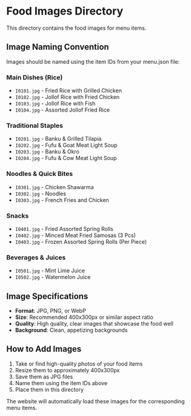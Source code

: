 # Food Images Directory

This directory contains the food images for menu items.

## Image Naming Convention

Images should be named using the item IDs from your menu.json file:

### Main Dishes (Rice)

- `I0101.jpg` - Fried Rice with Grilled Chicken
- `I0102.jpg` - Jollof Rice with Fried Chicken
- `I0103.jpg` - Jollof Rice with Fish
- `I0104.jpg` - Assorted Jollof Fried Rice

### Traditional Staples

- `I0201.jpg` - Banku & Grilled Tilapia
- `I0202.jpg` - Fufu & Goat Meat Light Soup
- `I0203.jpg` - Banku & Okro
- `I0204.jpg` - Fufu & Cow Meat Light Soup

### Noodles & Quick Bites

- `I0301.jpg` - Chicken Shawarma
- `I0302.jpg` - Noodles
- `I0303.jpg` - French Fries and Chicken

### Snacks

- `I0401.jpg` - Fried Assorted Spring Rolls
- `I0402.jpg` - Minced Meat Fried Samosas (3 Pcs)
- `I0403.jpg` - Frozen Assorted Spring Rolls (Per Piece)

### Beverages & Juices

- `I0501.jpg` - Mint Lime Juice
- `I0502.jpg` - Watermelon Juice

## Image Specifications

- **Format**: JPG, PNG, or WebP
- **Size**: Recommended 400x300px or similar aspect ratio
- **Quality**: High quality, clear images that showcase the food well
- **Background**: Clean, appetizing backgrounds

## How to Add Images

1. Take or find high-quality photos of your food items
2. Resize them to approximately 400x300px
3. Save them as JPG files
4. Name them using the item IDs above
5. Place them in this directory

The website will automatically load these images for the corresponding menu items.
